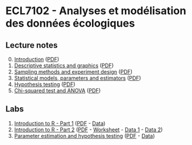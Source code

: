 # ECL7102 - Analyses et modélisation des données écologiques

## Lecture notes

0. [Introduction](notes_cours/0E-Introduction.html) ([PDF](notes_cours/0E-Introduction.pdf))
1. [Descriptive statistics and graphics](notes_cours/1E-Descriptive_statistics.html) ([PDF](notes_cours/1E-Descriptive_statistics.pdf))
2. [Sampling methods and experiment design](notes_cours/2E-Sampling_experiment_design.html) ([PDF](notes_cours/2E-Sampling_experiment_design.pdf))
3. [Statistical models, parameters and estimators](notes_cours/3E-Statistical_models.html) ([PDF](notes_cours/3E-Statistical_models.pdf))
4. [Hypothesis testing](notes_cours/4E-Hypothesis_testing.html) ([PDF](notes_cours/4E-Hypothesis_testing.pdf))
5. [Chi-squared test and ANOVA](notes_cours/5E-Chi2_ANOVA.html) ([PDF](notes_cours/5E-Chi2_ANOVA.pdf))

## Labs

1. [Introduction to R - Part 1](labos/1E-IntroR_part1.html) ([PDF](labos/1E-IntroR_part1.pdf) - [Data](labos/cours1_kejimkujik.csv))
2. [Introduction to R - Part 2](labos/2E-IntroR_part2.html) ([PDF](labos/2E-IntroR_part2.pdf) - [Worksheet](labos/2E-worksheet.R) - [Data 1](labos/cours1_kejimkujik.csv) - [Data 2](labos/codes_especes.csv))
3. [Parameter estimation and hypothesis testing](labos/3E-Estimation_tests.html) ([PDF](labos/3E-Estimation_tests.pdf) - [Data](labos/gardens.csv))

